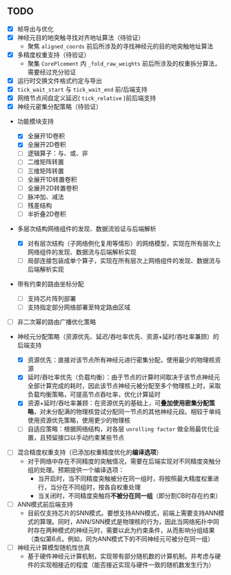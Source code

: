 ## TODO

- [x] 帧导出与优化
- [x] 神经元目的地突触寻找对齐地址算法（待验证）
  - 聚焦 `aligned_coords` 前后所涉及的寻找神经元的目的地突触地址算法
- [x] 多精度权重支持（待验证）
  - 聚集 `CorePlcement` 内 `_fold_raw_weights` 前后所涉及的权重拆分算法，需要经过充分验证
- [x] 运行时交换文件格式约定与导出
- [x] `tick_wait_start` 与 `tick_wait_end` 前/后端支持
- [x] 网络节点间自定义延迟( `tick_relative` )前后端支持
- [x] 神经元密集分配策略（待验证）

- 功能模块支持

  - [x] 全展开1D卷积
  - [x] 全展开2D卷积
  - [ ] 逻辑算子：与、或、非
  - [ ] 二维矩阵转置
  - [ ] 三维矩阵转置
  - [ ] 全展开1D转置卷积
  - [ ] 全展开2D转置卷积
  - [ ] 脉冲加、减法
  - [ ] 残差结构
  - [ ] 半折叠2D卷积
- 多层次结构网络组件的发现、数据流验证与后端解析

  - [x] 对有层次结构（子网络例化复用等情形）的网络模型，实现在所有层次上网络组件的发现、数据流与后端解析实现
  - [ ] 局部连接包装成单个算子，实现在所有层次上网络组件的发现、数据流与后端解析实现
- 带有约束的路由坐标分配

  - [ ] 支持芯片阵列部署
  - [ ] 支持指定部分网络部署至特定路由区域

- [ ] 非二次幂的路由广播优化策略

- 神经元分配策略（资源优先、延迟/吞吐率优先、资源+延时/吞吐率兼顾）的后端支持

  - [x] 资源优先：直接对该节点所有神经元进行密集分配，使用最少的物理核资源
  - [x] 延时/吞吐率优先（负载均衡）：由于节点的计算时间取决于该节点神经元全部计算完成的耗时，因此该节点神经元被分配至多个物理核上时，采取负载均衡策略，可提高节点吞吐率，优化计算延时
  - [x] 资源+延时/吞吐率兼顾：在资源优先的基础上，可**叠加使用密集分配策略**，对未分配满的物理核尝试分配同一节点的其他神经元段。相较于单纯使用资源优先策略，使用更少的物理核
  - [ ] 自适应策略：根据网络结构，对各层 `unrolling factor` 做全局最优化设置，且预留接口以手动约束某些节点

- [ ] 混合精度权重支持（已添加权重精度优化的**编译选项**）
  - 对于网络中存在不同精度的突触情况，需要在后端实现对不同精度突触分组的处理。预期提供一个编译选项：
    - 当开启时，当不同精度突触被分在同一组时，将按照最大精度权重进行，当分在不同组时，按各自权重处理
    - 当关闭时，不同精度突触将**不被分在同一组**（即分割CB时存在约束）
- [ ] ANN模式前后端支持
  - 目前仅支持芯片的SNN模式。要想支持ANN模式，前端上需要支持ANN模式的算理。同时，ANN/SNN模式是物理核的行为，因此当网络拓扑中同时存在两种模式的神经元时，需要以此为约束条件，从而影响分组结果（类似第6点。例如，同为ANN模式下的不同神经元可被分在同一组）
- [ ] 神经元计算模型随机性仿真
  - 基于硬件神经元计算机制，实现带有部分随机数的计算机制。并考虑与硬件的实现相接近的程度（能否接近实现与硬件一致的随机数发生行为）
